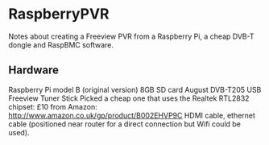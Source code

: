 RaspberryPVR
============

Notes about creating a Freeview PVR from a Raspberry Pi, a cheap DVB-T dongle and RaspBMC software.

Hardware
--------

Raspberry Pi model B (original version)
8GB SD card
August DVB-T205 USB Freeview Tuner Stick
  Picked a cheap one that uses the Realtek RTL2832 chipset:
  £10 from Amazon: http://www.amazon.co.uk/gp/product/B002EHVP9C
HDMI cable, ethernet cable (positioned near router for a direct connection but Wifi could be used).

 

